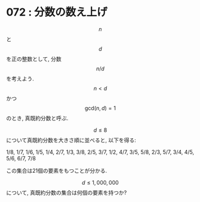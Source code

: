 # 072 : 分数の数え上げ

$$n$$と$$d$$を正の整数として, 分数$$n/d$$を考えよう. $$n<d$$かつ$$\textrm{gcd}(n,d)=1$$のとき, 真既約分数と呼ぶ.

$$d ≤ 8$$について真既約分数を大きさ順に並べると, 以下を得る:

1/8, 1/7, 1/6, 1/5, 1/4, 2/7, 1/3, 3/8, 2/5, 3/7, 1/2, 4/7, 3/5, 5/8, 2/3, 5/7, 3/4, 4/5, 5/6, 6/7, 7/8

この集合は21個の要素をもつことが分かる.

$$d ≤ 1,000,000$$について, 真既約分数の集合は何個の要素を持つか?

